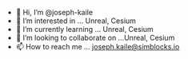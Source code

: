- 👋 Hi, I’m @joseph-kaile
- 👀 I’m interested in ... Unreal, Cesium
- 🌱 I’m currently learning ... Unreal, Cesium
- 💞️ I’m looking to collaborate on ...Unreal, Cesium
- 📫 How to reach me ... joseph.kaile@simblocks.io

<!---
joseph-kaile/joseph-kaile is a ✨ special ✨ repository because its `README.md` (this file) appears on your GitHub profile.
You can click the Preview link to take a look at your changes.
--->
